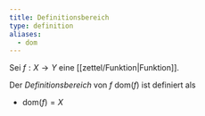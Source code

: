 ```yaml
---
title: Definitionsbereich
type: definition
aliases:
  - dom
---
```


Sei $f : X \to Y$ eine [[zettel/Funktion|Funktion]].

Der *Definitionsbereich* von $f$ $\text{dom}(f)$ ist definiert als
- $\text{dom}(f) = X$
